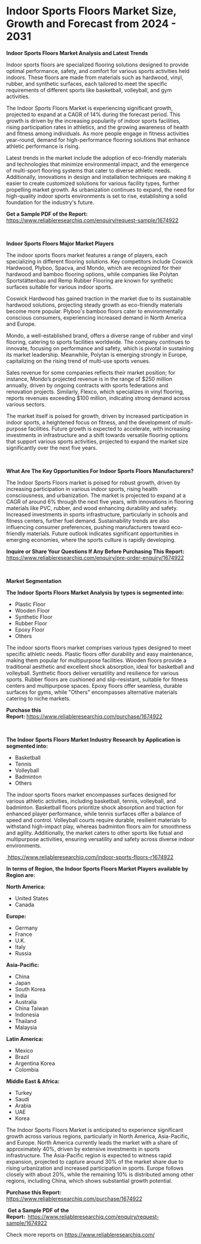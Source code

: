 <p><h1>Indoor Sports Floors Market Size, Growth and Forecast from 2024 - 2031</h1></p><p><strong>Indoor Sports Floors Market Analysis and Latest Trends</strong></p>
<p><p>Indoor sports floors are specialized flooring solutions designed to provide optimal performance, safety, and comfort for various sports activities held indoors. These floors are made from materials such as hardwood, vinyl, rubber, and synthetic surfaces, each tailored to meet the specific requirements of different sports like basketball, volleyball, and gym activities.</p><p>The Indoor Sports Floors Market is experiencing significant growth, projected to expand at a CAGR of 14% during the forecast period. This growth is driven by the increasing popularity of indoor sports facilities, rising participation rates in athletics, and the growing awareness of health and fitness among individuals. As more people engage in fitness activities year-round, demand for high-performance flooring solutions that enhance athletic performance is rising.</p><p>Latest trends in the market include the adoption of eco-friendly materials and technologies that minimize environmental impact, and the emergence of multi-sport flooring systems that cater to diverse athletic needs. Additionally, innovations in design and installation techniques are making it easier to create customized solutions for various facility types, further propelling market growth. As urbanization continues to expand, the need for high-quality indoor sports environments is set to rise, establishing a solid foundation for the industry's future.</p></p>
<p><strong>Get a Sample PDF of the Report:&nbsp;</strong> <a href="https://www.reliableresearchiq.com/enquiry/request-sample/1674922?utm_campaign=99&utm_medium=2&utm_source=Github&utm_content=ia&utm_term=28122024&utm_id=indoor-sports-floors">https://www.reliableresearchiq.com/enquiry/request-sample/1674922</a></p>
<p>&nbsp;</p>
<p><strong>Indoor Sports Floors Major Market Players</strong></p>
<p><p>The indoor sports floors market features a range of players, each specializing in different flooring solutions. Key competitors include Coswick Hardwood, Plyboo, Spacva, and Mondo, which are recognized for their hardwood and bamboo flooring options, while companies like Polytan Sportstättenbau and Remp Rubber Flooring are known for synthetic surfaces suitable for various indoor sports.</p><p>Coswick Hardwood has gained traction in the market due to its sustainable hardwood solutions, projecting steady growth as eco-friendly materials become more popular. Plyboo's bamboo floors cater to environmentally conscious consumers, experiencing increased demand in North America and Europe.</p><p>Mondo, a well-established brand, offers a diverse range of rubber and vinyl flooring, catering to sports facilities worldwide. The company continues to innovate, focusing on performance and safety, which is pivotal in sustaining its market leadership. Meanwhile, Polytan is emerging strongly in Europe, capitalizing on the rising trend of multi-use sports venues.</p><p>Sales revenue for some companies reflects their market position; for instance, Mondo’s projected revenue is in the range of $250 million annually, driven by ongoing contracts with sports federations and renovation projects. Similarly, Flexco, which specializes in vinyl flooring, reports revenues exceeding $100 million, indicating strong demand across various sectors.</p><p>The market itself is poised for growth, driven by increased participation in indoor sports, a heightened focus on fitness, and the development of multi-purpose facilities. Future growth is expected to accelerate, with increasing investments in infrastructure and a shift towards versatile flooring options that support various sports activities, projected to expand the market size significantly over the next five years.</p></p>
<p>&nbsp;</p>
<p><strong>What Are The Key Opportunities For Indoor Sports Floors Manufacturers?</strong></p>
<p><p>The Indoor Sports Floors market is poised for robust growth, driven by increasing participation in various indoor sports, rising health consciousness, and urbanization. The market is projected to expand at a CAGR of around 6% through the next five years, with innovations in flooring materials like PVC, rubber, and wood enhancing durability and safety. Increased investments in sports infrastructure, particularly in schools and fitness centers, further fuel demand. Sustainability trends are also influencing consumer preferences, pushing manufacturers toward eco-friendly materials. Future outlook indicates significant opportunities in emerging economies, where the sports culture is rapidly developing.</p></p>
<p><strong>Inquire or Share Your Questions If Any Before Purchasing This Report:</strong> <a href="https://www.reliableresearchiq.com/enquiry/pre-order-enquiry/1674922?utm_campaign=99&utm_medium=2&utm_source=Github&utm_content=ia&utm_term=28122024&utm_id=indoor-sports-floors">https://www.reliableresearchiq.com/enquiry/pre-order-enquiry/1674922</a></p>
<p>&nbsp;</p>
<p><strong>Market Segmentation</strong></p>
<p><strong>The Indoor Sports Floors Market Analysis by types is segmented into:</strong></p>
<p><ul><li>Plastic Floor</li><li>Wooden Floor</li><li>Synthetic Floor</li><li>Rubber Floor</li><li>Epoxy Floor</li><li>Others</li></ul></p>
<p><p>The indoor sports floors market comprises various types designed to meet specific athletic needs. Plastic floors offer durability and easy maintenance, making them popular for multipurpose facilities. Wooden floors provide a traditional aesthetic and excellent shock absorption, ideal for basketball and volleyball. Synthetic floors deliver versatility and resilience for various sports. Rubber floors are cushioned and slip-resistant, suitable for fitness centers and multipurpose spaces. Epoxy floors offer seamless, durable surfaces for gyms, while "Others" encompasses alternative materials catering to niche markets.</p></p>
<p><strong>Purchase this Report:&nbsp;</strong><a href="https://www.reliableresearchiq.com/purchase/1674922?utm_campaign=99&utm_medium=2&utm_source=Github&utm_content=ia&utm_term=28122024&utm_id=indoor-sports-floors">https://www.reliableresearchiq.com/purchase/1674922</a></p>
<p>&nbsp;</p>
<p><strong>The Indoor Sports Floors Market Industry Research by Application is segmented into:</strong></p>
<p><ul><li>Basketball</li><li>Tennis</li><li>Volleyball</li><li>Badminton</li><li>Others</li></ul></p>
<p><p>The indoor sports floors market encompasses surfaces designed for various athletic activities, including basketball, tennis, volleyball, and badminton. Basketball floors prioritize shock absorption and traction for enhanced player performance, while tennis surfaces offer a balance of speed and control. Volleyball courts require durable, resilient materials to withstand high-impact play, whereas badminton floors aim for smoothness and agility. Additionally, the market caters to other sports like futsal and multipurpose activities, ensuring versatility and safety across diverse indoor environments.</p></p>
<p><a href="https://www.reliableresearchiq.com/indoor-sports-floors-r1674922?utm_campaign=99&utm_medium=2&utm_source=Github&utm_content=ia&utm_term=28122024&utm_id=indoor-sports-floors">&nbsp;https://www.reliableresearchiq.com/indoor-sports-floors-r1674922</a></p>
<p><strong>In terms of Region, the Indoor Sports Floors Market Players available by Region are:</strong></p>
<p>
    <p> <strong> North America: </strong>
        <ul>
            <li>United States</li>
            <li>Canada</li>
        </ul>
        </p> 
    <p> <strong> Europe: </strong>
        <ul>
            <li>Germany</li>
            <li>France</li>
            <li>U.K.</li>
            <li>Italy</li>
            <li>Russia</li>
        </ul>
        </p> 
    <p> <strong> Asia-Pacific: </strong>
        <ul>
            <li>China</li>
            <li>Japan</li>
            <li>South Korea</li>
            <li>India</li>
            <li>Australia</li>
            <li>China Taiwan</li>
            <li>Indonesia</li>
            <li>Thailand</li>
            <li>Malaysia</li>
        </ul>
        </p> 
    <p> <strong> Latin America: </strong>
        <ul>
            <li>Mexico</li>
            <li>Brazil</li>
            <li>Argentina Korea</li>
            <li>Colombia</li>
        </ul>
        </p> 
    <p> <strong> Middle East & Africa: </strong>
        <ul>
            <li>Turkey</li>
            <li>Saudi</li>
            <li>Arabia</li>
            <li>UAE</li>
            <li>Korea</li>
        </ul>
    </p>
    </p>
<p><p>The Indoor Sports Floors Market is anticipated to experience significant growth across various regions, particularly in North America, Asia-Pacific, and Europe. North America currently leads the market with a share of approximately 40%, driven by extensive investments in sports infrastructure. The Asia-Pacific region is expected to witness rapid expansion, projected to capture around 30% of the market share due to rising urbanization and increased participation in sports. Europe follows closely with about 20%, while the remaining 10% is distributed among other regions, including China, which shows substantial growth potential.</p></p>
<p><strong>Purchase this Report: </strong><a href="https://www.reliableresearchiq.com/purchase/1674922?utm_campaign=99&utm_medium=2&utm_source=Github&utm_content=ia&utm_term=28122024&utm_id=indoor-sports-floors">https://www.reliableresearchiq.com/purchase/1674922</a></p>
<p>&nbsp;<strong>Get a Sample PDF of the Report:&nbsp;&nbsp;</strong><a href="https://www.reliableresearchiq.com/enquiry/request-sample/1674922?utm_campaign=99&utm_medium=2&utm_source=Github&utm_content=ia&utm_term=28122024&utm_id=indoor-sports-floors">https://www.reliableresearchiq.com/enquiry/request-sample/1674922</a></p>
<p><strong></strong></p>
<p>Check more reports on <a href="https://www.reliableresearchiq.com/?utm_campaign=99&utm_medium=2&utm_source=Github&utm_content=ia&utm_term=28122024&utm_id=indoor-sports-floors">https://www.reliableresearchiq.com/</a></p>